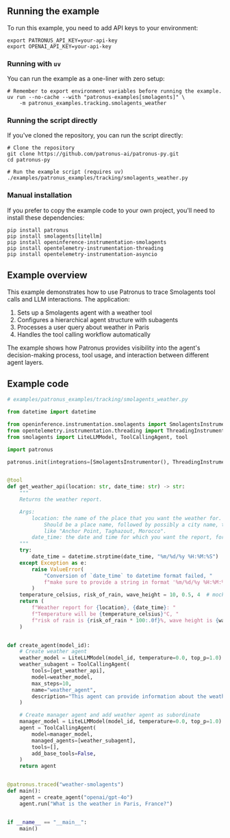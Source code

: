 ## Running the example

To run this example, you need to add API keys to your environment:

```shell
export PATRONUS_API_KEY=your-api-key
export OPENAI_API_KEY=your-api-key
```

### Running with `uv`

You can run the example as a one-liner with zero setup:

```shell
# Remember to export environment variables before running the example.
uv run --no-cache --with "patronus-examples[smolagents]" \
    -m patronus_examples.tracking.smolagents_weather
```

### Running the script directly

If you've cloned the repository, you can run the script directly:

```shell
# Clone the repository
git clone https://github.com/patronus-ai/patronus-py.git
cd patronus-py

# Run the example script (requires uv)
./examples/patronus_examples/tracking/smolagents_weather.py
```

### Manual installation

If you prefer to copy the example code to your own project, you'll need to install these dependencies:

```shell
pip install patronus
pip install smolagents[litellm]
pip install openinference-instrumentation-smolagents
pip install opentelemetry-instrumentation-threading
pip install opentelemetry-instrumentation-asyncio
```

## Example overview

This example demonstrates how to use Patronus to trace Smolagents tool calls and LLM interactions. The application:

1. Sets up a Smolagents agent with a weather tool
2. Configures a hierarchical agent structure with subagents
3. Processes a user query about weather in Paris
4. Handles the tool calling workflow automatically

The example shows how Patronus provides visibility into the agent's decision-making process, tool usage, and interaction between different agent layers.

## Example code

```python
# examples/patronus_examples/tracking/smolagents_weather.py

from datetime import datetime

from openinference.instrumentation.smolagents import SmolagentsInstrumentor
from opentelemetry.instrumentation.threading import ThreadingInstrumentor
from smolagents import LiteLLMModel, ToolCallingAgent, tool

import patronus

patronus.init(integrations=[SmolagentsInstrumentor(), ThreadingInstrumentor()])


@tool
def get_weather_api(location: str, date_time: str) -> str:
    """
    Returns the weather report.

    Args:
        location: the name of the place that you want the weather for.
            Should be a place name, followed by possibly a city name, then a country,
            like "Anchor Point, Taghazout, Morocco".
        date_time: the date and time for which you want the report, formatted as '%m/%d/%y %H:%M:%S'.
    """
    try:
        date_time = datetime.strptime(date_time, "%m/%d/%y %H:%M:%S")
    except Exception as e:
        raise ValueError(
            "Conversion of `date_time` to datetime format failed, "
            f"make sure to provide a string in format '%m/%d/%y %H:%M:%S': {e}"
        )
    temperature_celsius, risk_of_rain, wave_height = 10, 0.5, 4  # mock outputs
    return (
        f"Weather report for {location}, {date_time}: "
        f"Temperature will be {temperature_celsius}°C, "
        f"risk of rain is {risk_of_rain * 100:.0f}%, wave height is {wave_height}m."
    )


def create_agent(model_id):
    # Create weather agent
    weather_model = LiteLLMModel(model_id, temperature=0.0, top_p=1.0)
    weather_subagent = ToolCallingAgent(
        tools=[get_weather_api],
        model=weather_model,
        max_steps=10,
        name="weather_agent",
        description="This agent can provide information about the weather at a certain location",
    )

    # Create manager agent and add weather agent as subordinate
    manager_model = LiteLLMModel(model_id, temperature=0.0, top_p=1.0)
    agent = ToolCallingAgent(
        model=manager_model,
        managed_agents=[weather_subagent],
        tools=[],
        add_base_tools=False,
    )
    return agent


@patronus.traced("weather-smolagents")
def main():
    agent = create_agent("openai/gpt-4o")
    agent.run("What is the weather in Paris, France?")


if __name__ == "__main__":
    main()
```
